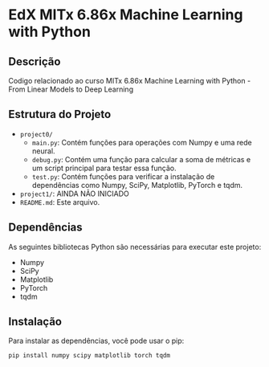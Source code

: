 # EdX MITx 6.86x Machine Learning with Python
## Descrição

Codigo relacionado ao curso MITx 6.86x Machine Learning with Python - From Linear Models to Deep Learning

## Estrutura do Projeto

- `project0/`
  - `main.py`: Contém funções para operações com Numpy e uma rede neural.
  - `debug.py`: Contém uma função para calcular a soma de métricas e um script principal para testar essa função.
  - `test.py`: Contém funções para verificar a instalação de dependências como Numpy, SciPy, Matplotlib, PyTorch e tqdm.
- `project1/`: AINDA NÃO INICIADO
- `README.md`: Este arquivo.

## Dependências

As seguintes bibliotecas Python são necessárias para executar este projeto:

- Numpy
- SciPy
- Matplotlib
- PyTorch
- tqdm

## Instalação

Para instalar as dependências, você pode usar o pip:

```sh
pip install numpy scipy matplotlib torch tqdm
